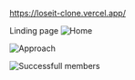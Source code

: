 https://loseit-clone.vercel.app/

Linding page
![Home](https://user-images.githubusercontent.com/101393474/201259064-59cd5009-4be2-4bdb-abcb-836644055710.png)

![Approach](https://user-images.githubusercontent.com/101393474/201259354-07df2b22-a751-477c-8248-8929bf77e326.png)

![Successfull members](https://user-images.githubusercontent.com/101393474/201259446-f24817b1-68f7-4a2d-8c87-55932c205de5.png)




